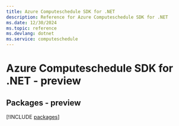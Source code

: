 ```yaml
---
title: Azure Computeschedule SDK for .NET
description: Reference for Azure Computeschedule SDK for .NET
ms.date: 12/30/2024
ms.topic: reference
ms.devlang: dotnet
ms.service: computeschedule
---
```

# Azure Computeschedule SDK for .NET - preview
## Packages - preview
[!INCLUDE [packages](computeschedule-index.md)]